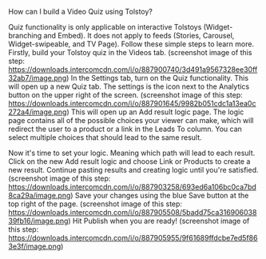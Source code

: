 ​How can I build a Video Quiz using Tolstoy?

Quiz functionality is only applicable on interactive Tolstoys (Widget-branching and Embed). It does not apply to feeds (Stories, Carousel, Widget-swipeable, and TV Page).
Follow these simple steps to learn more.
Firstly, build your Tolstoy quiz in the Videos tab.  (screenshot image of this step: https://downloads.intercomcdn.com/i/o/887900740/3d491a9567328ee30ff32ab7/image.png)
In the Settings tab, turn on the Quiz functionality. This will open up a new Quiz tab. The settings is the icon next to the Analytics button on the upper right of the screen. (screenshot image of this step: https://downloads.intercomcdn.com/i/o/887901645/9982b051cdc1a13ea0c272a4/image.png)
This will open up an Add result logic page. The logic page contains all of the possible choices your viewer can make, which will redirect the user to a product or a link in the Leads To column. You can select multiple choices that should lead to the same result. 


Now it's time to set your logic. Meaning which path will lead to each result.
Click on the new Add result logic and choose Link or Products to create a new result. Continue pasting results and creating logic until you're satisfied. (screenshot image of this step: https://downloads.intercomcdn.com/i/o/887903258/693ed6a106bc0ca7bd8ca29a/image.png)
Save your changes using the blue Save button at the top right of the page. (screenshot image of this step: https://downloads.intercomcdn.com/i/o/887905508/5badd75ca31690603839fb16/image.png)
Hit Publish when you are ready! (screenshot image of this step: https://downloads.intercomcdn.com/i/o/887905955/9f61689ffdcbe7ed5f863e3f/image.png)